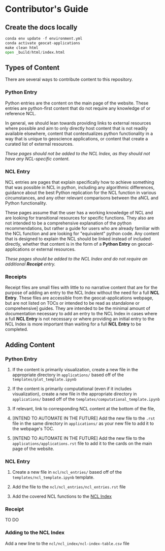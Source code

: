 # Contributor's Guide

## Create the docs locally

``` python
conda env update -f environment.yml
conda activate geocat-applications
make clean html
open _build/html/index.html
```

## Types of Content

There are several ways to contribute content to this repository.

### Python Entry

Python entries are the content on the main page of the website. These entries
are python-first content that do not require any knowledge of or reference NCL.

In general, we should lean towards providing links to external resources where
possible and aim to only directly host content that is not readily available
elsewhere, content that contextualizes python functionality in a way that is
unique to geoscience applications, or content that create a curated list of
external resources.

*These pages should not be added to the NCL Index, as they should not have any
NCL-specific content.*

### NCL Entry

NCL entries are pages that explain specifically how to achieve something that
was possible in NCL in python, including any algorithmic differences, guidance
about the best Python replication for the NCL function in various circumstances,
and any other relevant comparisons between the aNCL and Python functionality.

These pages assume that the user has a working knowledge of NCL and are looking
for transitional resources for specific functions. They also are not intended to
be a comprehensive explanation of the python recommendations, but rather a guide
for users who are already familiar with the NCL function and are looking for
"equivalent" python code. Any content that is designed to explain the NCL should
be linked instead of included directly, whether that content is in the form of a
**Python Entry** on geocat-applications or external resources.

*These pages should be added to the NCL Index and do not require an additional
**Receipt** entry.*

### Receipts

Receipt files are small files with little to no narrative content that are for
the purpose of adding an entry to the NCL Index without the need for a full
**NCL Entry**. These files are accessible from the geocat-applications webpage,
but are not listed on TOCs or intended to be read as standalone or
comprehensive]
guides. They are intended to be the minimal amount of documentation necessary to
add an entry to the NCL Index in cases where a full **NCL Entry** is not
necessary or where providing an initial entry to the NCL Index is more important
than waiting for a full **NCL Entry** to be completed.

## Adding Content

### Python Entry

1. If the content is primarily visualization, create a new file in the
   appropriate directory in `applications/` based off of
   the `templates/plot_template.ipynb`

1. If the content is primarily computational (even if it includes
   visualization), create a new file in the appropriate directory
   in `applications/` based off of the `templates/computational_template.ipynb`

1. If relevant, link to corresponding NCL content at the bottom of the file,

1. [INTEND TO AUTOMATE IN THE FUTURE] Add the new file to the `.rst` file in the
   same directory in `applications/` as your new file to add it to the webpage's
   TOC.

1. [INTEND TO AUTOMATE IN THE FUTURE] Add the new file to
   the `applications/applications.rst` file to add it to the cards on the main
   page of the website.

### NCL Entry

1. Create a new file in `ncl/ncl_entries/` based off of the
   `templates/ncl_template.ipynb` template.

1. Add the file to the `ncl/ncl_entries/ncl_entries.rst` file

1. Add the covered NCL functions to the [NCL Index](#adding-to-the-ncl-index)

### Receipt

TO DO

### Adding to the NCL Index

Add a new line to the `ncl/ncl_index/ncl-index-table.csv` file
